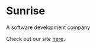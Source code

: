 # Sunrise

A software development company

Check out our site [here](https://sunrise-murex.vercel.app/).
